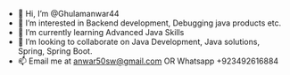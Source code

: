 - 👋 Hi, I’m @Ghulamanwar44
- 👀 I’m interested in Backend development, Debugging java products etc.
- 🌱 I’m currently learning Advanced Java Skills
- 💞️ I’m looking to collaborate on Java Development, Java solutions, Spring, Spring Boot.
- 📫 Email me at anwar50sw@gmail.com OR Whatsapp +923492616884

<!---
Ghulamanwar44/Ghulamanwar44 is a ✨ special ✨ repository because its `README.md` (this file) appears on your GitHub profile.
You can click the Preview link to take a look at your changes.
--->
